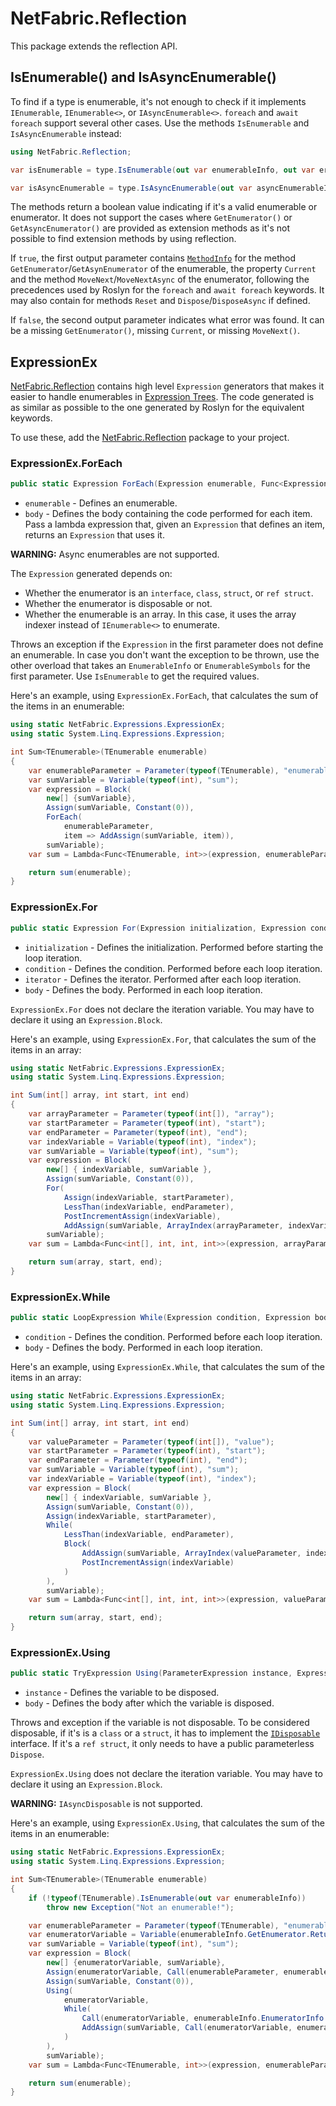 ﻿# NetFabric.Reflection

This package extends the reflection API.

## IsEnumerable() and IsAsyncEnumerable()

To find if a type is enumerable, it's not enough to check if it implements `IEnumerable`, `IEnumerable<>`, or `IAsyncEnumerable<>`. `foreach` and `await foreach` support several other cases. Use the methods `IsEnumerable` and `IsAsyncEnumerable` instead:

```csharp
using NetFabric.Reflection;

var isEnumerable = type.IsEnumerable(out var enumerableInfo, out var errors);

var isAsyncEnumerable = type.IsAsyncEnumerable(out var asyncEnumerableInfo, out var errors);
```

The methods return a boolean value indicating if it's a valid enumerable or enumerator. It does not support the cases where `GetEnumerator()` or `GetAsyncEnumerator()` are provided as extension methods as it's not possible to find extension methods by using reflection.

If `true`, the first output parameter contains [`MethodInfo`](https://docs.microsoft.com/en-us/dotnet/api/system.reflection.methodinfo) for the method `GetEnumerator`/`GetAsynEnumerator` of the enumerable, the property `Current` and the method `MoveNext`/`MoveNextAsync` of the enumerator, following the precedences used by Roslyn for the `foreach` and `await foreach` keywords. It may also contain for methods `Reset` and `Dispose`/`DisposeAsync` if defined.

If `false`, the second output parameter indicates what error was found. It can be a missing `GetEnumerator()`, missing `Current`, or missing `MoveNext()`.

## ExpressionEx

[NetFabric.Reflection](https://www.nuget.org/packages/NetFabric.Reflection/) contains high level `Expression` generators that makes it easier to handle enumerables in [Expression Trees](https://tyrrrz.me/blog/expression-trees). The code generated is as similar as possible to the one generated by Roslyn for the equivalent keywords.

To use these, add the [NetFabric.Reflection](https://www.nuget.org/packages/NetFabric.Reflection/) package to your project.

### ExpressionEx.ForEach

```csharp
public static Expression ForEach(Expression enumerable, Func<Expression, Expression> body)
```

-   `enumerable` - Defines an enumerable.
-   `body` - Defines the body containing the code performed for each item. Pass a lambda expression that, given an `Expression` that defines an item, returns an `Expression` that uses it.

**WARNING:** Async enumerables are not supported.

The `Expression` generated depends on:

-   Whether the enumerator is an `interface`, `class`, `struct`, or `ref struct`.
-   Whether the enumerator is disposable or not.
-   Whether the enumerable is an array. In this case, it uses the array indexer instead of `IEnumerable<>` to enumerate.

Throws an exception if the `Expression` in the first parameter does not define an enumerable. In case you don't want the exception to be thrown, use the other overload that takes an `EnumerableInfo` or `EnumerableSymbols` for the first parameter. Use `IsEnumerable` to get the required values.

Here's an example, using `ExpressionEx.ForEach`, that calculates the sum of the items in an enumerable:

```csharp
using static NetFabric.Expressions.ExpressionEx;
using static System.Linq.Expressions.Expression;

int Sum<TEnumerable>(TEnumerable enumerable)
{
    var enumerableParameter = Parameter(typeof(TEnumerable), "enumerable");
    var sumVariable = Variable(typeof(int), "sum");
    var expression = Block(
        new[] {sumVariable},
        Assign(sumVariable, Constant(0)),
        ForEach(
            enumerableParameter,
            item => AddAssign(sumVariable, item)),
        sumVariable);
    var sum = Lambda<Func<TEnumerable, int>>(expression, enumerableParameter).Compile();

    return sum(enumerable);
}
```

### ExpressionEx.For

```csharp
public static Expression For(Expression initialization, Expression condition, Expression iterator, Expression body)
```

-   `initialization` - Defines the initialization. Performed before starting the loop iteration.
-   `condition` - Defines the condition. Performed before each loop iteration.
-   `iterator` - Defines the iterator. Performed after each loop iteration.
-   `body` - Defines the body. Performed in each loop iteration.

`ExpressionEx.For` does not declare the iteration variable. You may have to declare it using an `Expression.Block`.

Here's an example, using `ExpressionEx.For`, that calculates the sum of the items in an array:

```csharp
using static NetFabric.Expressions.ExpressionEx;
using static System.Linq.Expressions.Expression;

int Sum(int[] array, int start, int end)
{
    var arrayParameter = Parameter(typeof(int[]), "array");
    var startParameter = Parameter(typeof(int), "start");
    var endParameter = Parameter(typeof(int), "end");
    var indexVariable = Variable(typeof(int), "index");
    var sumVariable = Variable(typeof(int), "sum");
    var expression = Block(
        new[] { indexVariable, sumVariable },
        Assign(sumVariable, Constant(0)),
        For(
            Assign(indexVariable, startParameter),
            LessThan(indexVariable, endParameter),
            PostIncrementAssign(indexVariable),
            AddAssign(sumVariable, ArrayIndex(arrayParameter, indexVariable))),
        sumVariable);
    var sum = Lambda<Func<int[], int, int, int>>(expression, arrayParameter, startParameter, endParameter).Compile();

    return sum(array, start, end);
}
```

### ExpressionEx.While

```csharp
public static LoopExpression While(Expression condition, Expression body)
```

-   `condition` - Defines the condition. Performed before each loop iteration.
-   `body` - Defines the body. Performed in each loop iteration.

Here's an example, using `ExpressionEx.While`, that calculates the sum of the items in an array:

```csharp
using static NetFabric.Expressions.ExpressionEx;
using static System.Linq.Expressions.Expression;

int Sum(int[] array, int start, int end)
{
    var valueParameter = Parameter(typeof(int[]), "value");
    var startParameter = Parameter(typeof(int), "start");
    var endParameter = Parameter(typeof(int), "end");
    var sumVariable = Variable(typeof(int), "sum");
    var indexVariable = Variable(typeof(int), "index");
    var expression = Block(
        new[] { indexVariable, sumVariable },
        Assign(sumVariable, Constant(0)),
        Assign(indexVariable, startParameter),
        While(
            LessThan(indexVariable, endParameter),
            Block(
                AddAssign(sumVariable, ArrayIndex(valueParameter, indexVariable)),
                PostIncrementAssign(indexVariable)
            )
        ),
        sumVariable);
    var sum = Lambda<Func<int[], int, int, int>>(expression, valueParameter, startParameter, endParameter).Compile();

    return sum(array, start, end);
}
```

### ExpressionEx.Using

```csharp
public static TryExpression Using(ParameterExpression instance, Expression body)
```

-   `instance` - Defines the variable to be disposed.
-   `body` - Defines the body after which the variable is disposed.

Throws and exception if the variable is not disposable. To be considered disposable, if it's is a `class` or a `struct`, it has to implement the [`IDisposable`](https://docs.microsoft.com/en-us/dotnet/api/system.idisposable) interface. If it's a `ref struct`, it only needs to have a public parameterless `Dispose`.

`ExpressionEx.Using` does not declare the iteration variable. You may have to declare it using an `Expression.Block`.

**WARNING:** `IAsyncDisposable` is not supported.

Here's an example, using `ExpressionEx.Using`, that calculates the sum of the items in an enumerable:

```csharp
using static NetFabric.Expressions.ExpressionEx;
using static System.Linq.Expressions.Expression;

int Sum<TEnumerable>(TEnumerable enumerable)
{
    if (!typeof(TEnumerable).IsEnumerable(out var enumerableInfo))
        throw new Exception("Not an enumerable!");

    var enumerableParameter = Parameter(typeof(TEnumerable), "enumerable");
    var enumeratorVariable = Variable(enumerableInfo.GetEnumerator.ReturnType, "enumerator");
    var sumVariable = Variable(typeof(int), "sum");
    var expression = Block(
        new[] {enumeratorVariable, sumVariable},
        Assign(enumeratorVariable, Call(enumerableParameter, enumerableInfo.GetEnumerator)),
        Assign(sumVariable, Constant(0)),
        Using(
            enumeratorVariable,
            While(
                Call(enumeratorVariable, enumerableInfo.EnumeratorInfo.MoveNext),
                AddAssign(sumVariable, Call(enumeratorVariable, enumerableInfo.EnumeratorInfo.GetCurrent))
            )
        ),
        sumVariable);
    var sum = Lambda<Func<TEnumerable, int>>(expression, enumerableParameter).Compile();

    return sum(enumerable);
}
```
